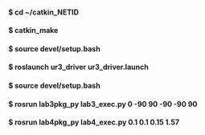 #### $ cd ~/catkin_NETID

#### $ catkin_make

#### $ source devel/setup.bash

#### $ roslaunch ur3_driver ur3_driver.launch  

#### $ source devel/setup.bash

#### $ rosrun lab3pkg_py lab3_exec.py 0 -90 90 -90 -90 90

#### $ rosrun lab4pkg_py lab4_exec.py 0.1 0.1 0.15 1.57

